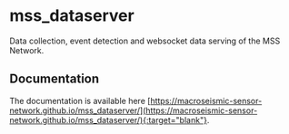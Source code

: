 # mss_dataserver

Data collection, event detection and websocket data serving of the MSS Network.

## Documentation

The documentation is available here [https://macroseismic-sensor-network.github.io/mss_dataserver/](https://macroseismic-sensor-network.github.io/mss_dataserver/){:target="blank"}.
